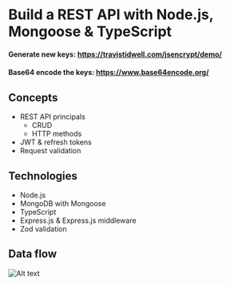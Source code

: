 # Build a REST API with Node.js, Mongoose & TypeScript

#### Generate new keys: https://travistidwell.com/jsencrypt/demo/

#### Base64 encode the keys: https://www.base64encode.org/

## Concepts

-   REST API principals
    -   CRUD
    -   HTTP methods
-   JWT & refresh tokens
-   Request validation

## Technologies

-   Node.js
-   MongoDB with Mongoose
-   TypeScript
-   Express.js & Express.js middleware
-   Zod validation

## Data flow

![Alt text](https://github.com/TomDoesTech/REST-API-Tutorial-Updated/blob/main/diagrams/data-flow.png)
